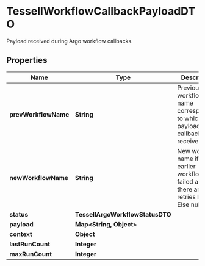 

# TessellWorkflowCallbackPayloadDTO

Payload received during Argo workflow callbacks.

## Properties

Name | Type | Description | Notes
------------ | ------------- | ------------- | -------------
**prevWorkflowName** | **String** | Previous workflow name corresponding to which the payload in the callback is received. |  [optional]
**newWorkflowName** | **String** | New workflow name if the earlier workflow failed and there are retries left. Else null |  [optional]
**status** | **TessellArgoWorkflowStatusDTO** |  |  [optional]
**payload** | **Map&lt;String, Object&gt;** |  |  [optional]
**context** | **Object** |  |  [optional]
**lastRunCount** | **Integer** |  |  [optional]
**maxRunCount** | **Integer** |  |  [optional]




